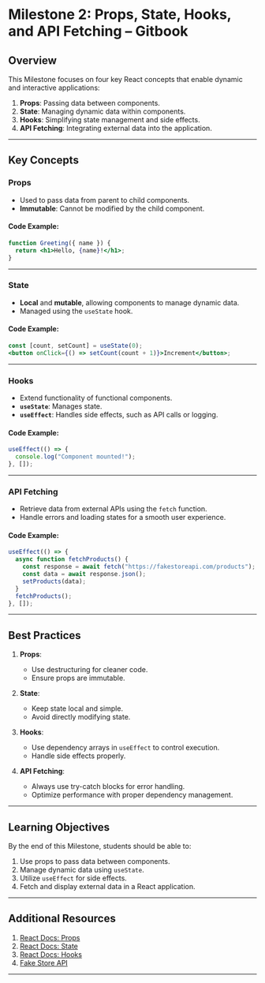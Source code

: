 # **Milestone 2: Props, State, Hooks, and API Fetching – Gitbook**

## **Overview**

This Milestone focuses on four key React concepts that enable dynamic and interactive applications:

1. **Props**: Passing data between components.
2. **State**: Managing dynamic data within components.
3. **Hooks**: Simplifying state management and side effects.
4. **API Fetching**: Integrating external data into the application.

---

## **Key Concepts**

### **Props**

- Used to pass data from parent to child components.
- **Immutable**: Cannot be modified by the child component.

#### **Code Example**:

```jsx
function Greeting({ name }) {
  return <h1>Hello, {name}!</h1>;
}
```

---

### **State**

- **Local** and **mutable**, allowing components to manage dynamic data.
- Managed using the `useState` hook.

#### **Code Example**:

```jsx
const [count, setCount] = useState(0);
<button onClick={() => setCount(count + 1)}>Increment</button>;
```

---

### **Hooks**

- Extend functionality of functional components.
- **`useState`**: Manages state.
- **`useEffect`**: Handles side effects, such as API calls or logging.

#### **Code Example**:

```jsx
useEffect(() => {
  console.log("Component mounted!");
}, []);
```

---

### **API Fetching**

- Retrieve data from external APIs using the `fetch` function.
- Handle errors and loading states for a smooth user experience.

#### **Code Example**:

```jsx
useEffect(() => {
  async function fetchProducts() {
    const response = await fetch("https://fakestoreapi.com/products");
    const data = await response.json();
    setProducts(data);
  }
  fetchProducts();
}, []);
```

---

## **Best Practices**

1. **Props**:

   - Use destructuring for cleaner code.
   - Ensure props are immutable.

2. **State**:

   - Keep state local and simple.
   - Avoid directly modifying state.

3. **Hooks**:

   - Use dependency arrays in `useEffect` to control execution.
   - Handle side effects properly.

4. **API Fetching**:
   - Always use try-catch blocks for error handling.
   - Optimize performance with proper dependency management.

---

## **Learning Objectives**

By the end of this Milestone, students should be able to:

1. Use props to pass data between components.
2. Manage dynamic data using `useState`.
3. Utilize `useEffect` for side effects.
4. Fetch and display external data in a React application.

---

## **Additional Resources**

1. [React Docs: Props](https://react.dev/learn/passing-props-to-a-component)
2. [React Docs: State](https://react.dev/learn/state-a-components-memory)
3. [React Docs: Hooks](https://react.dev/reference/react/hooks)
4. [Fake Store API](https://fakestoreapi.com/)

---
